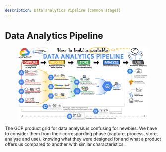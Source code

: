 ```yaml
---
description: Data analytics Pipeline (common stages)
---
```


# Data Analytics Pipeline

<figure><img src="../../.gitbook/assets/data-analytics-pipeline.jpeg" alt=""><figcaption></figcaption></figure>

The GCP product grid for data analysis is confusing for newbies. We have to consider them from their corresponding phase (capture, process, store, analyse and use). knowing what they were designed for and what a product offers us compared to another with similar characteristics.
